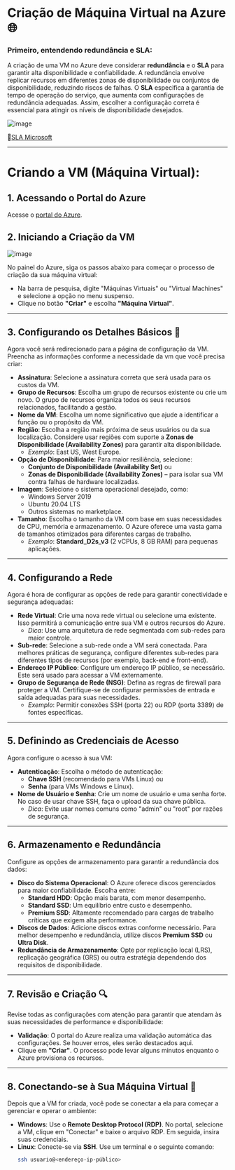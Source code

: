 # Criação de Máquina Virtual na Azure 🌐


### Primeiro, entendendo redundância e SLA:

A criação de uma VM no Azure deve considerar **redundância** e o **SLA** para garantir alta disponibilidade e confiabilidade. A redundância envolve replicar recursos em diferentes zonas de disponibilidade ou conjuntos de disponibilidade, reduzindo riscos de falhas. O **SLA** especifica a garantia de tempo de operação do serviço, que aumenta com configurações de redundância adequadas. Assim, escolher a configuração correta é essencial para atingir os níveis de disponibilidade desejados.

![image](https://hackmd.io/_uploads/rkvGhGje1x.png)

🔗[SLA Microsoft](https://learn.microsoft.com/pt-br/azure/well-architected/reliability/metrics)

---
# Criando a VM (Máquina Virtual):

## 1. Acessando o Portal do Azure

Acesse o [portal do Azure](https://portal.azure.com). 


## 2. Iniciando a Criação da VM 

![image](https://hackmd.io/_uploads/Hy5BpGolJe.png)


No painel do Azure, siga os passos abaixo para começar o processo de criação da sua máquina virtual:

- Na barra de pesquisa, digite "Máquinas Virtuais" ou "Virtual Machines" e selecione a opção no menu suspenso.
- Clique no botão **"Criar"** e escolha **"Máquina Virtual"**.

---

## 3. Configurando os Detalhes Básicos 📝

Agora você será redirecionado para a página de configuração da VM. Preencha as informações conforme a necessidade da vm que você precisa criar:

- **Assinatura**: Selecione a assinatura correta que será usada para os custos da VM.
- **Grupo de Recursos**: Escolha um grupo de recursos existente ou crie um novo. O grupo de recursos organiza todos os seus recursos relacionados, facilitando a gestão.
- **Nome da VM**: Escolha um nome significativo que ajude a identificar a função ou o propósito da VM.
- **Região**: Escolha a região mais próxima de seus usuários ou da sua localização. Considere usar regiões com suporte a **Zonas de Disponibilidade (Availability Zones)** para garantir alta disponibilidade.
  - *Exemplo*: East US, West Europe.
- **Opção de Disponibilidade**: Para maior resiliência, selecione:
  - **Conjunto de Disponibilidade (Availability Set)** ou
  - **Zonas de Disponibilidade (Availability Zones)** – para isolar sua VM contra falhas de hardware localizadas.
- **Imagem**: Selecione o sistema operacional desejado, como:
  - Windows Server 2019
  - Ubuntu 20.04 LTS
  - Outros sistemas no marketplace.
- **Tamanho**: Escolha o tamanho da VM com base em suas necessidades de CPU, memória e armazenamento. O Azure oferece uma vasta gama de tamanhos otimizados para diferentes cargas de trabalho.
  - *Exemplo*: **Standard_D2s_v3** (2 vCPUs, 8 GB RAM) para pequenas aplicações.

---

## 4. Configurando a Rede 

Agora é hora de configurar as opções de rede para garantir conectividade e segurança adequadas:

- **Rede Virtual**: Crie uma nova rede virtual ou selecione uma existente. Isso permitirá a comunicação entre sua VM e outros recursos do Azure.
  - *Dica*: Use uma arquitetura de rede segmentada com sub-redes para maior controle.
- **Sub-rede**: Selecione a sub-rede onde a VM será conectada. Para melhores práticas de segurança, configure diferentes sub-redes para diferentes tipos de recursos (por exemplo, back-end e front-end).
- **Endereço IP Público**: Configure um endereço IP público, se necessário. Este será usado para acessar a VM externamente.
- **Grupo de Segurança de Rede (NSG)**: Defina as regras de firewall para proteger a VM. Certifique-se de configurar permissões de entrada e saída adequadas para suas necessidades.
  - *Exemplo*: Permitir conexões SSH (porta 22) ou RDP (porta 3389) de fontes específicas.

---

## 5. Definindo as Credenciais de Acesso 

Agora configure o acesso à sua VM:

- **Autenticação**: Escolha o método de autenticação:
  - **Chave SSH** (recomendado para VMs Linux) ou
  - **Senha** (para VMs Windows e Linux).
- **Nome de Usuário e Senha**: Crie um nome de usuário e uma senha forte. No caso de usar chave SSH, faça o upload da sua chave pública.
  - *Dica*: Evite usar nomes comuns como "admin" ou "root" por razões de segurança.

---

## 6. Armazenamento e Redundância 

Configure as opções de armazenamento para garantir a redundância dos dados:

- **Disco do Sistema Operacional**: O Azure oferece discos gerenciados para maior confiabilidade. Escolha entre:
  - **Standard HDD**: Opção mais barata, com menor desempenho.
  - **Standard SSD**: Um equilíbrio entre custo e desempenho.
  - **Premium SSD**: Altamente recomendado para cargas de trabalho críticas que exigem alta performance.
- **Discos de Dados**: Adicione discos extras conforme necessário. Para melhor desempenho e redundância, utilize discos **Premium SSD** ou **Ultra Disk**.
- **Redundância de Armazenamento**: Opte por replicação local (LRS), replicação geográfica (GRS) ou outra estratégia dependendo dos requisitos de disponibilidade.

---

## 7. Revisão e Criação 🔍

Revise todas as configurações com atenção para garantir que atendam às suas necessidades de performance e disponibilidade:

- **Validação**: O portal do Azure realiza uma validação automática das configurações. Se houver erros, eles serão destacados aqui.
- Clique em **"Criar"**. O processo pode levar alguns minutos enquanto o Azure provisiona os recursos.

---

## 8. Conectando-se à Sua Máquina Virtual 🌟

Depois que a VM for criada, você pode se conectar a ela para começar a gerenciar e operar o ambiente:

- **Windows**: Use o **Remote Desktop Protocol (RDP)**. No portal, selecione a VM, clique em "Conectar" e baixe o arquivo RDP. Em seguida, insira suas credenciais.
- **Linux**: Conecte-se via **SSH**. Use um terminal e o seguinte comando:
  ```bash
  ssh usuario@<endereço-ip-público>
